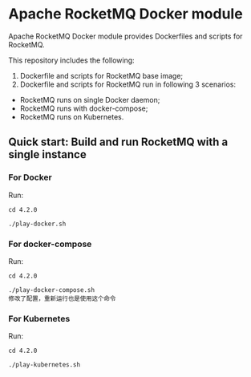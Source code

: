 # Apache RocketMQ Docker module

Apache RocketMQ Docker module provides Dockerfiles and scripts for RocketMQ.

This repository includes the following:

1. Dockerfile and scripts for RocketMQ base image;
2. Dockerfile and scripts for RocketMQ run in following 3 scenarios:
- RocketMQ runs on single Docker daemon;
- RocketMQ runs with docker-compose;
- RocketMQ runs on Kubernetes.

## Quick start: Build and run RocketMQ with a single instance

### For Docker

Run:

```
cd 4.2.0

./play-docker.sh

```

### For docker-compose

Run:

```
cd 4.2.0

./play-docker-compose.sh
修改了配置，重新运行也是使用这个命令

```


### For Kubernetes

Run:

```
cd 4.2.0

./play-kubernetes.sh

```
